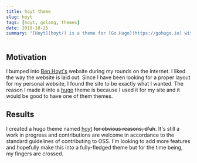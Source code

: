 ```yaml
---
title: hoyt theme
slug: hoyt
tags: [hoyt, golang, themes]
date: 2019-10-25
summary: "[Hoyt](hoyt/) is a theme for [Go Hugo](https://gohugo.io) with inspiration from [Ben Hoyt's](https://benhoyt.com/) personal website. It's still a work in ~~very slow~~ progress but it was a very good starting point for me to learn about Go Hugo and how it works as a static site generator."
---
```


## Motivation

I bumped into [Ben Hoyt's](https://benhoyt.com/) website during my rounds on the internet. I liked the way the website is laid out. Since I have been looking for a proper layout for my personal website, I found the site to be exactly what I wanted. The reason I made it into a [hugo](https://gohugo.io) theme is because I used it for my site and it would be good to have one of them themes.

## Results

I created a hugo theme named [hoyt](https://github.com/musale/hoyt) ~~for obvious reasons, d'uh~~. It's still a work in progress and contributions are welcome in accordance to the standard guidelines of contributing to OSS. I'm looking to add more features and hopefully make this into a fully-fledged theme but for the time being, my fingers are crossed.
